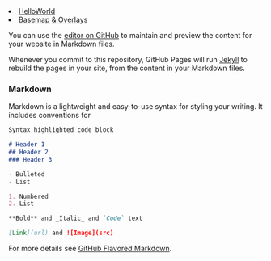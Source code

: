 <li/>   <a href="https://darylcs37.github.io/cesium101/Apps/HelloWorld.html"> HelloWorld </a> 
<li/>   <a href="https://darylcs37.github.io/cesium101/Apps/cesium_basemap overlays.htm"> Basemap & Overlays </a>

You can use the [editor on GitHub](https://github.com/darylcs37/cesium101/edit/master/README.md) to maintain and preview the content for your website in Markdown files.

Whenever you commit to this repository, GitHub Pages will run [Jekyll](https://jekyllrb.com/) to rebuild the pages in your site, from the content in your Markdown files.

### Markdown

Markdown is a lightweight and easy-to-use syntax for styling your writing. It includes conventions for

```markdown
Syntax highlighted code block

# Header 1
## Header 2
### Header 3

- Bulleted
- List

1. Numbered
2. List

**Bold** and _Italic_ and `Code` text

[Link](url) and ![Image](src)
```

For more details see [GitHub Flavored Markdown](https://guides.github.com/features/mastering-markdown/).


